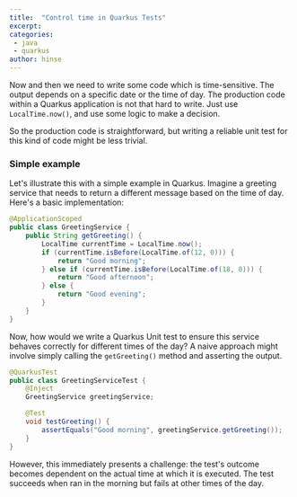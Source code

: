 ```yaml
---
title:  "Control time in Quarkus Tests"
excerpt:
categories:
 - java
 - quarkus
author: hinse
---
```


Now and then we need to write some code which is time-sensitive. 
The output depends on a specific date or the time of day.
The production code within a Quarkus application is not that hard to write.
Just use `LocalTime.now()`, and use some logic to make a decision.

So the production code is straightforward, but writing a reliable unit test for this kind of code might be less trivial.

### Simple example
Let's illustrate this with a simple example in Quarkus. 
Imagine a greeting service that needs to return a different message based on the time of day. Here's a basic implementation:

```java
@ApplicationScoped
public class GreetingService {
    public String getGreeting() {
        LocalTime currentTime = LocalTime.now();
        if (currentTime.isBefore(LocalTime.of(12, 0))) {
            return "Good morning";
        } else if (currentTime.isBefore(LocalTime.of(18, 0))) {
            return "Good afternoon";
        } else {
            return "Good evening";
        }
    }
}
```

Now, how would we write a Quarkus Unit test to ensure this service behaves correctly for different times of the day? 
A naive approach might involve simply calling the `getGreeting()` method and asserting the output. 

```java
@QuarkusTest
public class GreetingServiceTest {
    @Inject
    GreetingService greetingService;

    @Test
    void testGreeting() {
        assertEquals("Good morning", greetingService.getGreeting());
    }
}
```

However, this immediately presents a challenge: the test's outcome becomes dependent on the actual time at which it is executed.
The test succeeds when ran in the morning but fails at other times of the day.
